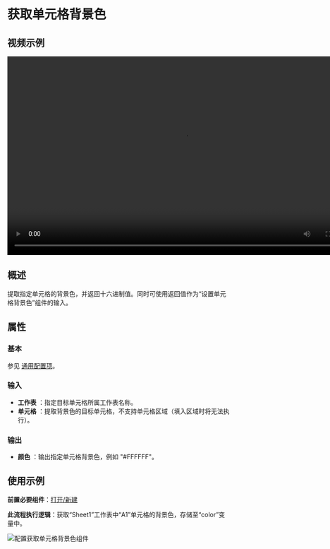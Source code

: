 # 获取单元格背景色

## 视频示例

<video controls height='450px' width='800px' src="https://encooacademy.oss-cn-shanghai.aliyuncs.com/activity/GetCellsBackground.mp4"></video>

## 概述

提取指定单元格的背景色，并返回十六进制值。同时可使用返回值作为“设置单元格背景色”组件的输入。

## 属性

### 基本

参见 [通用配置项](../../Appendix/CommonConfigurationItems.md)。

### 输入

- **工作表** ：指定目标单元格所属工作表名称。
- **单元格** ：提取背景色的目标单元格，不支持单元格区域（填入区域时将无法执行）。

### 输出

- **颜色** ：输出指定单元格背景色，例如 "#FFFFFF"。

## 使用示例

**前置必要组件**：[打开/新建](../OfficeExcel/OpenExcel.md)

**此流程执行逻辑**：获取“Sheet1”工作表中“A1”单元格的背景色，存储至“color”变量中。

![配置获取单元格背景色组件](https://docimages.blob.core.chinacloudapi.cn/images/Activities/GetCellBackColor1.png)
